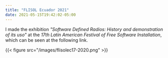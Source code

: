 ```yaml
---
title: "FLISOL Ecuador 2021"
date: 2021-05-15T19:42:02-05:00
---
```


I made the exhibition *"Software Defined Radios: History and demonstration of its
uso"* at the *17th Latin American Festival of Free Software Installation*, which
can be seen at the following link.

 {{< figure src="/images/flisolec17-2020.png" >}}